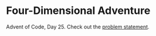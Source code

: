 # Four-Dimensional Adventure

Advent of Code, Day 25. Check out the [problem statement](https://adventofcode.com/2018/day/25).
